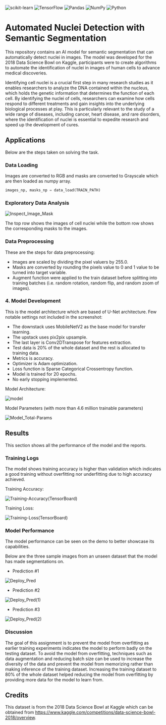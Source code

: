 ![scikit-learn](https://img.shields.io/badge/scikit--learn-%23F7931E.svg?style=for-the-badge&logo=scikit-learn&logoColor=white)
![TensorFlow](https://img.shields.io/badge/TensorFlow-%23FF6F00.svg?style=for-the-badge&logo=TensorFlow&logoColor=white)
![Pandas](https://img.shields.io/badge/pandas-%23150458.svg?style=for-the-badge&logo=pandas&logoColor=white)
![NumPy](https://img.shields.io/badge/numpy-%23013243.svg?style=for-the-badge&logo=numpy&logoColor=white)
![Python](https://img.shields.io/badge/python-3670A0?style=for-the-badge&logo=python&logoColor=ffdd54)
# Automated Nuclei Detection with Semantic Segmentation

This repository contains an AI model for semantic segmentation that can automatically detect nuclei in images. The model was developed for the 2018 Data Science Bowl on Kaggle, participants were to create algorithms to automate the identification of nuclei in images of human cells to advance medical discoveries.

Identifying cell nuclei is a crucial first step in many research studies as it enables researchers to analyze the DNA contained within the nucleus, which holds the genetic information that determines the function of each cell. By identifying the nuclei of cells, researchers can examine how cells respond to different treatments and gain insights into the underlying biological processes at play. This is particularly relevant to the study of a wide range of diseases, including cancer, heart disease, and rare disorders, where the identification of nuclei is essential to expedite research and speed up the development of cures.


## Applications
Below are the steps taken on solving the task.

### Data Loading
Images are converted to RGB and masks are converted to Grayscale which are then loaded as numpy array.
```python
images_np, masks_np = data_load(TRAIN_PATH)
```

### Exploratory Data Analysis
![Inspect_Image_Mask](https://user-images.githubusercontent.com/49486823/226815847-07ee7275-0663-4104-91d7-fe0a6da63c13.jpg)

The top row shows the images of cell nuclei while the bottom row shows the corresponding masks to the images.

### Data Preprocessing
These are the steps for data preprocessing:

- Images are scaled by dividing the pixel valuers by 255.0.
- Masks are converted by rounding the pixels value to 0 and 1 value to be turned into target variable.
- Augment function were applied to the train dataset before splitting into training batches (i.e. random rotation, random flip, and random zoom of images).

### 4. Model Development
This is the model architecture which are based of U-Net architecture. Few notable settings not included in the screenshot:

- The downstack uses MobileNetV2 as the base model for transfer learning.
- The upstack uses pix2pix upsample.
- The last layer is Conv2DTranspose for features extraction.
- Test data is 20% of the whole dataset and the rest is allocated to training data.
- Metrics is accuracy.
- Optimizer is Adam optimization.
- Loss function is Sparse Categorical Crossentropy function.
- Model is trained for 20 epochs.
- No early stopping implemented.

Model Architecture:

![model](https://user-images.githubusercontent.com/49486823/226815890-432c951c-750c-49bb-8000-f29f29a18908.png)

Model Parameters (with more than 4.6 million trainable parameters)

![Model_Total-Params](https://user-images.githubusercontent.com/49486823/226815922-4653ff11-f8ed-466e-8485-47696f9924ea.jpg)

## Results
This section shows all the performance of the model and the reports.
### Training Logs
The model shows training accuracy is higher than validation which indicates a good training without overfitting nor underfitting due to high accuracy achieved.

Training Accuracy:

![Training-Accuracy(TensorBoard)](https://user-images.githubusercontent.com/49486823/226815948-539ab315-4406-4af4-abd8-9da8d0318fe3.jpg)

Training Loss:

![Training-Loss(TensorBoard)](https://user-images.githubusercontent.com/49486823/226815972-8e40719c-cd8b-47a1-b0f6-dcbb68ce99c9.jpg)

### Model Performance
The model performance can be seen on the demo to better showcase its capabilities.

Below are the three sample images from an unseen dataset that the model has made segmentations on.

- Prediction #1

![Deploy_Pred](https://user-images.githubusercontent.com/49486823/226816009-91e0039c-f47f-46c0-b0e6-3d20e68d6376.png)

- Prediction #2

![Deploy_Pred(1)](https://user-images.githubusercontent.com/49486823/226816029-76b352ee-90d4-47a8-be27-90da85623c52.png)

- Prediction #3

![Deploy_Pred(2)](https://user-images.githubusercontent.com/49486823/226816048-95aa1c6e-25b2-4d75-baa7-b3c9ace4d390.png)

### Discussion
The goal of this assignment is to prevent the model from overfitting as earlier training experiments indicates the model to perform badly on the testing dataset. To avoid the model from overfitting, techniques such as data augmentation and reducing batch size can be used to increase the diversity of the data and prevent the model from memorizing rather than making inference of the training dataset. Increasing the training dataset to 80% of the whole dataset helped reducing the model from overfitting by providing more data for the model to learn from.
## Credits
This dataset is from the 2018 Data Science Bowl at Kaggle which can be obtained from https://www.kaggle.com/competitions/data-science-bowl-2018/overview.

